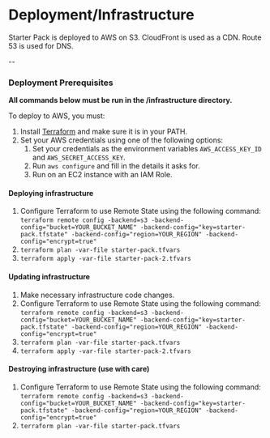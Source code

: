 # Deployment/Infrastructure

Starter Pack is deployed to AWS on S3. CloudFront is used as a CDN. Route 53 is used for DNS.

--

### Deployment Prerequisites

**All commands below must be run in the /infrastructure directory.**

To deploy to AWS, you must:

1. Install [Terraform](https://www.terraform.io/) and make sure it is in your PATH.
1. Set your AWS credentials using one of the following options:
   1. Set your credentials as the environment variables `AWS_ACCESS_KEY_ID` and `AWS_SECRET_ACCESS_KEY`.
   1. Run `aws configure` and fill in the details it asks for.
   1. Run on an EC2 instance with an IAM Role.

#### Deploying infrastructure

1. Configure Terraform to use Remote State using the following command:
```terraform remote config -backend=s3 -backend-config="bucket=YOUR_BUCKET_NAME" -backend-config="key=starter-pack.tfstate" -backend-config="region=YOUR_REGION" -backend-config="encrypt=true"```
1. `terraform plan -var-file starter-pack.tfvars`
1. `terraform apply -var-file starter-pack-2.tfvars`

#### Updating infrastructure

1. Make necessary infrastructure code changes.
1. Configure Terraform to use Remote State using the following command:
```terraform remote config -backend=s3 -backend-config="bucket=YOUR_BUCKET_NAME" -backend-config="key=starter-pack.tfstate" -backend-config="region=YOUR_REGION" -backend-config="encrypt=true"```
1. `terraform plan -var-file starter-pack.tfvars`
1. `terraform apply -var-file starter-pack-2.tfvars`

#### Destroying infrastructure (use with care)

1. Configure Terraform to use Remote State using the following command:
```terraform remote config -backend=s3 -backend-config="bucket=YOUR_BUCKET_NAME" -backend-config="key=starter-pack.tfstate" -backend-config="region=YOUR_REGION" -backend-config="encrypt=true"```
1. `terraform plan -var-file starter-pack.tfvars`
